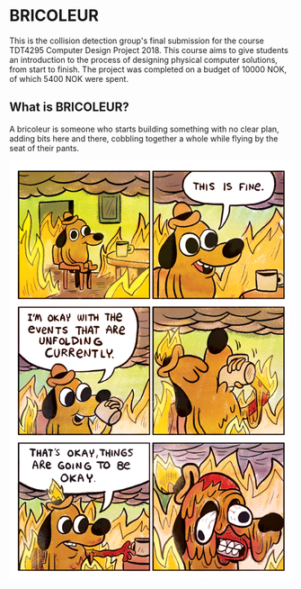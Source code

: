 # BRICOLEUR

This is the collision detection group's final submission for the course TDT4295 Computer Design Project 2018. This course aims to give students an introduction to the process of designing physical computer solutions, from start to finish. The project was completed on a budget of 10000 NOK, of which 5400 NOK were spent. 

## What is BRICOLEUR?
A bricoleur is someone who starts building something with no clear plan, adding bits here and there, cobbling together a whole while flying by the seat of their pants.

![We have everything under control](https://github.com/NTNU-TDT4295/BRICOLEUR/raw/master/thisisfine_full.jpg "Everything is fine")


